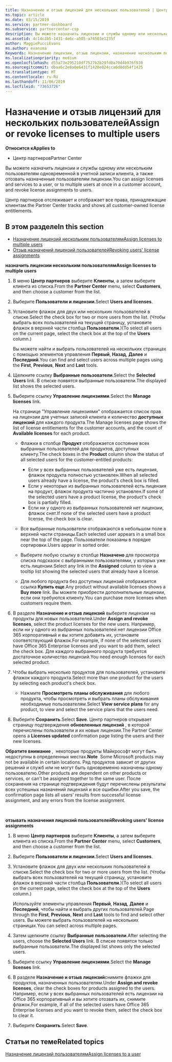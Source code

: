 ```yaml
---
title: Назначение и отзыв лицензий для нескольких пользователей | Центр партнеров
ms.topic: article
ms.date: 03/15/2019
ms.service: partner-dashboard
ms.subservice: partnercenter-csp
description: Вы можете назначить лицензии и службы одному или нескольким пользователям одновременной в учетной записи клиента, а также отозвать назначенные пользователям лицензии.
ms.assetid: 4c14c2b5-1431-4e6c-a505-a74503e1235f
author: MaggiePucciEvans
ms.author: evansma
Keywords: Назначение лицензии, отзыв лицензии, назначение нескольким пользователям,
ms.localizationpriority: medium
ms.openlocfilehash: d55a73e295210df7527b2b29fd0a70d4b976f930
ms.sourcegitcommit: dbaa6c2e8a0e6431f1420e024cca6d0dd54f1425
ms.translationtype: MT
ms.contentlocale: ru-RU
ms.lasthandoff: 11/06/2019
ms.locfileid: "73653726"
---
```

# <a name="assign-or-revoke-licenses-to-multiple-users"></a><span data-ttu-id="92b3a-104">Назначение и отзыв лицензий для нескольких пользователей</span><span class="sxs-lookup"><span data-stu-id="92b3a-104">Assign or revoke licenses to multiple users</span></span>

<span data-ttu-id="92b3a-105">**Относится к**</span><span class="sxs-lookup"><span data-stu-id="92b3a-105">**Applies to**</span></span>

-  <span data-ttu-id="92b3a-106">Центр партнеров</span><span class="sxs-lookup"><span data-stu-id="92b3a-106">Partner Center</span></span>

<span data-ttu-id="92b3a-107">Вы можете назначить лицензии и службы одному или нескольким пользователям одновременной в учетной записи клиента, а также отозвать назначенные пользователям лицензии.</span><span class="sxs-lookup"><span data-stu-id="92b3a-107">You can assign licenses and services to a user, or to multiple users at once in a customer account, and revoke license assignments to users.</span></span>

<span data-ttu-id="92b3a-108">Центр партнеров отслеживает и отображает все права, принадлежащие клиентам.</span><span class="sxs-lookup"><span data-stu-id="92b3a-108">the Partner Center tracks and shows all customer-owned license entitlements.</span></span>

## <a name="in-this-section"></a><span data-ttu-id="92b3a-109">В этом разделе</span><span class="sxs-lookup"><span data-stu-id="92b3a-109">In this section</span></span>


-   [<span data-ttu-id="92b3a-110">Назначение лицензий нескольким пользователям</span><span class="sxs-lookup"><span data-stu-id="92b3a-110">Assign licenses to multiple users</span></span>](#assign-licenses-to-groups)
-   [<span data-ttu-id="92b3a-111">Отзыв назначений лицензий пользователей</span><span class="sxs-lookup"><span data-stu-id="92b3a-111">Revoking users' license assignments</span></span>](#revoking-licenses)

<a href="" id="assign-licenses-to-groups"></a>
<span data-ttu-id="92b3a-112">**назначить лицензии нескольким пользователям**</span><span class="sxs-lookup"><span data-stu-id="92b3a-112">**Assign licenses to multiple users**</span></span>

1.  <span data-ttu-id="92b3a-113">В меню **Центр партнеров** выберите **Клиенты**, а затем выберите клиента из списка.</span><span class="sxs-lookup"><span data-stu-id="92b3a-113">From the **Partner Center** menu, select **Customers**, and then choose a customer from the list.</span></span>
2.  <span data-ttu-id="92b3a-114">Выберите **Пользователи и лицензии**.</span><span class="sxs-lookup"><span data-stu-id="92b3a-114">Select **Users and licenses**.</span></span>
3.  <span data-ttu-id="92b3a-115">Установите флажок для двух или нескольких пользователей в списке.</span><span class="sxs-lookup"><span data-stu-id="92b3a-115">Select the check box for two or more users from the list.</span></span> <span data-ttu-id="92b3a-116">(Чтобы выбрать всех пользователей на текущей страницу, установите флажок в верхней части столбца **Пользователи**.)</span><span class="sxs-lookup"><span data-stu-id="92b3a-116">(To select all users on the current page, select the check box at the top of the **Users** column.)</span></span>

    <span data-ttu-id="92b3a-117">Вы можете найти и выбрать пользователей на нескольких страницах с помощью элементов управления **Первый**, **Назад**, **Далее** и **Последний**.</span><span class="sxs-lookup"><span data-stu-id="92b3a-117">You can find and select users across multiple pages using the **First**, **Previous**, **Next** and **Last** tools.</span></span>

4.  <span data-ttu-id="92b3a-118">Щелкните ссылку **Выбранные пользователи**.</span><span class="sxs-lookup"><span data-stu-id="92b3a-118">Select the **Selected Users** link.</span></span> <span data-ttu-id="92b3a-119">В списке появятся выбранные пользователи.</span><span class="sxs-lookup"><span data-stu-id="92b3a-119">The displayed list shows the selected users.</span></span>
5.  <span data-ttu-id="92b3a-120">Выберите ссылку **Управление лицензиями**.</span><span class="sxs-lookup"><span data-stu-id="92b3a-120">Select the **Manage licenses** link.</span></span>

    <span data-ttu-id="92b3a-121">На странице "Управление лицензиями" отображается список прав на лицензии для учетных записей клиента и количество **доступных лицензий** для каждого продукта.</span><span class="sxs-lookup"><span data-stu-id="92b3a-121">The Manage licenses page shows the list of license entitlements for the customer accounts, and the count of **Available licenses** for each product.</span></span>

    -   <span data-ttu-id="92b3a-122">Флажки в столбце **Продукт** отображается состояние всех выбранных пользователей для продуктов, доступных клиенту.</span><span class="sxs-lookup"><span data-stu-id="92b3a-122">The check boxes in the **Product** column show the status of all selected users for the customer-entitled products:</span></span>

        -   <span data-ttu-id="92b3a-123">Если у всех выбранных пользователей уже есть лицензия, флажок продукта полностью установлен.</span><span class="sxs-lookup"><span data-stu-id="92b3a-123">When all selected users already have a license, the product's check box is filled.</span></span>
        -   <span data-ttu-id="92b3a-124">Если у некоторых из выбранных пользователей есть лицензия на продукт, флажок продукта частично установлен.</span><span class="sxs-lookup"><span data-stu-id="92b3a-124">If some of the selected users have a product license, the product's check box is partially filled.</span></span>
        -   <span data-ttu-id="92b3a-125">Если ни у одного из выбранных пользователей нет лицензии, флажок снят.</span><span class="sxs-lookup"><span data-stu-id="92b3a-125">If none of the selected users have a product license, the check box is clear.</span></span>
    -   <span data-ttu-id="92b3a-126">Все выбранные пользователи отображаются в небольшом поле в верхней части страницы.</span><span class="sxs-lookup"><span data-stu-id="92b3a-126">Each selected user appears in a small box near the top of the page.</span></span> <span data-ttu-id="92b3a-127">Пользователи показаны в порядке сортировки.</span><span class="sxs-lookup"><span data-stu-id="92b3a-127">Users appear in sorted order.</span></span>

    -   <span data-ttu-id="92b3a-128">Выберите любую ссылку в столбце **Назначено** для просмотра списка подсказок с выбранными пользователями, у которых уже есть лицензии.</span><span class="sxs-lookup"><span data-stu-id="92b3a-128">Select any link in the **Assigned** column to view a tooltip list showing the selected users that already have a license.</span></span>

    -   <span data-ttu-id="92b3a-129">Для любого продукта без доступных лицензий отображается ссылка **Купить еще**.</span><span class="sxs-lookup"><span data-stu-id="92b3a-129">Any product without available licenses shows a **Buy more** link.</span></span> <span data-ttu-id="92b3a-130">Вы можете приобрести дополнительные лицензии, если они требуются клиенту.</span><span class="sxs-lookup"><span data-stu-id="92b3a-130">You can purchase more licenses when customers require them.</span></span>

6.  <span data-ttu-id="92b3a-131">В разделе **Назначение и отзыв лицензий** выберите лицензии на продукты для новых пользователей.</span><span class="sxs-lookup"><span data-stu-id="92b3a-131">Under **Assign and revoke licenses**, select the product licenses for the new users.</span></span> <span data-ttu-id="92b3a-132">Например, если ни у одного из выбранных пользователей нет лицензии Office 365 корпоративный и вы хотите добавить их, установите соответствующий флажок.</span><span class="sxs-lookup"><span data-stu-id="92b3a-132">For example, if none of the selected users have Office 365 Enterprise licenses and you want to add them, select the check box.</span></span> <span data-ttu-id="92b3a-133">Для каждого выбранного продукта требуется достаточное количество лицензий.</span><span class="sxs-lookup"><span data-stu-id="92b3a-133">You need enough licenses for each selected product.</span></span>
7.  <span data-ttu-id="92b3a-134">Чтобы выбрать несколько продуктов для пользователей, установите флажок каждого продукта.</span><span class="sxs-lookup"><span data-stu-id="92b3a-134">Select more than one product for the users by selecting each product's check box.</span></span>
    -   <span data-ttu-id="92b3a-135">Нажмите **Просмотреть планы обслуживания** для любого продукта, чтобы просмотреть и выбрать планы обслуживания необходимые пользователям.</span><span class="sxs-lookup"><span data-stu-id="92b3a-135">Select **View service plans** for any product, to view and select the service plans that the users need.</span></span>

8.  <span data-ttu-id="92b3a-136">Выберите **Сохранить**.</span><span class="sxs-lookup"><span data-stu-id="92b3a-136">Select **Save**.</span></span> <span data-ttu-id="92b3a-137">Центр партнеров открывает страницу подтверждения **обновленных лицензий** , в которой перечислены пользователи и их новые лицензии.</span><span class="sxs-lookup"><span data-stu-id="92b3a-137">The Partner Center opens a **Licenses updated** confirmation page listing the users and their new licenses.</span></span>

<span data-ttu-id="92b3a-138">**Обратите внимание** ,  некоторые продукты Майкрософт могут быть недоступны в определенных местах.</span><span class="sxs-lookup"><span data-stu-id="92b3a-138">**Note**  Some Microsoft products may not be available in certain locations.</span></span> <span data-ttu-id="92b3a-139">Ряд продуктов зависит от других решений и служб или не могут быть одновременно назначены одному пользователю.</span><span class="sxs-lookup"><span data-stu-id="92b3a-139">Other products are dependent on other products or services, or can't be assigned together to the same user.</span></span> <span data-ttu-id="92b3a-140">После сохранения на странице подтверждения будут перечислены результаты всех успешных назначений лицензий и все ошибки.</span><span class="sxs-lookup"><span data-stu-id="92b3a-140">After you save, the confirmation page lists all users' results from successful license assignment, and any errors from the license assignment.</span></span>

 

<a href="" id="revoking-licenses"></a>
<span data-ttu-id="92b3a-141">**отзывать назначения лицензий пользователей**</span><span class="sxs-lookup"><span data-stu-id="92b3a-141">**Revoking users' license assignments**</span></span>

1.  <span data-ttu-id="92b3a-142">В меню **Центр партнеров** выберите **Клиенты**, а затем выберите клиента из списка.</span><span class="sxs-lookup"><span data-stu-id="92b3a-142">From the **Partner Center** menu, select **Customers**, and then choose a customer from the list.</span></span>
2.  <span data-ttu-id="92b3a-143">Выберите **Пользователи и лицензии**.</span><span class="sxs-lookup"><span data-stu-id="92b3a-143">Select **Users and licenses**.</span></span>
3.  <span data-ttu-id="92b3a-144">Установите флажок для двух или нескольких пользователей в списке.</span><span class="sxs-lookup"><span data-stu-id="92b3a-144">Select the check box for two or more users from the list.</span></span> <span data-ttu-id="92b3a-145">(Чтобы выбрать всех пользователей на текущей страницу, установите флажок в верхней части столбца **Пользователи**.)</span><span class="sxs-lookup"><span data-stu-id="92b3a-145">(To select all users on the current page, select the check box at the top of the **Users** column.)</span></span>

    <span data-ttu-id="92b3a-146">Используйте элементы управления **Первый**, **Назад**, **Далее** и **Последний**, чтобы найти и выбрать других пользователей.</span><span class="sxs-lookup"><span data-stu-id="92b3a-146">Page through the **First**, **Previous**, **Next** and **Last** tools to find and select other users.</span></span> <span data-ttu-id="92b3a-147">Вы можете выбрать пользователей на нескольких страницах.</span><span class="sxs-lookup"><span data-stu-id="92b3a-147">You can select across multiple pages.</span></span>

4.  <span data-ttu-id="92b3a-148">Затем щелкните ссылку **Выбранные пользователи**.</span><span class="sxs-lookup"><span data-stu-id="92b3a-148">After selecting the users, choose the **Selected Users** link.</span></span> <span data-ttu-id="92b3a-149">В списке появятся только выбранные пользователи.</span><span class="sxs-lookup"><span data-stu-id="92b3a-149">The displayed list shows only the selected users.</span></span>
5.  <span data-ttu-id="92b3a-150">Выберите ссылку **Управление лицензиями**.</span><span class="sxs-lookup"><span data-stu-id="92b3a-150">Select the **Manage licenses** link.</span></span>
6.  <span data-ttu-id="92b3a-151">В разделе **Назначение и отзыв лицензий**снимите флажки для продуктов, назначенных пользователям.</span><span class="sxs-lookup"><span data-stu-id="92b3a-151">Under **Assign and revoke licenses**, clear the check boxes for products assigned to the users.</span></span> <span data-ttu-id="92b3a-152">Например, если у всех выбранных пользователей есть лицензии на Office 365 корпоративный и вы хотите отозвать их, снимите флажок.</span><span class="sxs-lookup"><span data-stu-id="92b3a-152">For example, if all of the selected users have Office 365 Enterprise licenses and you want to revoke them, select the check box to clear it.</span></span>
7.  <span data-ttu-id="92b3a-153">Выберите **Сохранить**.</span><span class="sxs-lookup"><span data-stu-id="92b3a-153">Select **Save**.</span></span>

## <a name="related-topics"></a><span data-ttu-id="92b3a-154">Статьи по теме</span><span class="sxs-lookup"><span data-stu-id="92b3a-154">Related topics</span></span>


[<span data-ttu-id="92b3a-155">Назначение лицензий пользователям</span><span class="sxs-lookup"><span data-stu-id="92b3a-155">Assign licenses to a user</span></span>](assign-licenses-to-users.md)

 

 



